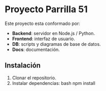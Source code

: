 # Proyecto Parrilla 51
Este proyecto esta conformado por:

- **Backend**: servidor en Node.js / Python.
- **Frontend**: interfaz de usuario.
- **DB**: scripts y diagramas de base de datos.
- **Docs**: documentación.

## Instalación
1. Clonar el repositorio.
2. Instalar dependencias:
   bash
   npm install
